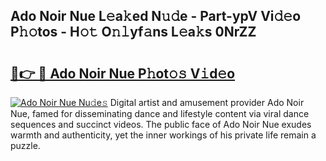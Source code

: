 ## Ado Noir Nue L𝚎a𝚔ed N𝚞𝚍e - Part-ypV Vi𝚍𝚎o P𝚑𝚘tos - H𝚘𝚝 O𝚗𝚕yf𝚊ns L𝚎a𝚔s 0NrZZ

# <h2><a href="http://kf5bmc8.oniu.top/?m=Ado+Noir+Nue">🔗👉 🔴 Ado Noir Nue P𝚑ot𝚘𝚜 V𝚒d𝚎o</a></h2>

[![Ado Noir Nue Nu𝚍e𝚜](https://i.imgur.com/0qMVB7G.gif)](http://kf5bmc8.oniu.top/?m=Ado+Noir+Nue)
Digital artist and amusement provider Ado Noir Nue, famed for disseminating dance and lifestyle content via viral dance sequences and succinct videos. The public face of Ado Noir Nue exudes warmth and authenticity, yet the inner workings of his private life remain a puzzle.  

